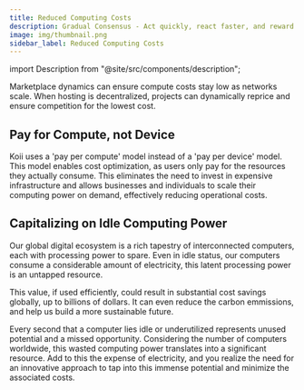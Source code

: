 ```yaml
---
title: Reduced Computing Costs
description: Gradual Consensus - Act quickly, react faster, and reward slowly.
image: img/thumbnail.png
sidebar_label: Reduced Computing Costs
---
```


import Description from "@site/src/components/description";

<!-- ![banner](../img/Nodes%20vs%20Servers.svg) -->

Marketplace dynamics can ensure compute costs stay low as networks scale. When hosting is decentralized, projects can dynamically reprice and ensure competition for the lowest cost.

## Pay for Compute, not Device


Koii uses a 'pay per compute' model instead of a 'pay per device' model. This model enables cost optimization, as users only pay for the resources they actually consume. This eliminates the need to invest in expensive infrastructure and allows businesses and individuals to scale their computing power on demand, effectively reducing operational costs. 

## Capitalizing on Idle Computing Power

Our global digital ecosystem is a rich tapestry of interconnected computers, each with processing power to spare. Even in idle status, our computers consume a considerable amount of electricity, this latent processing power is an untapped resource.

This value, if used efficiently, could result in substantial cost savings globally, up to billions of dollars. It can even reduce the carbon emmissions, and help us build a more sustainable future.


Every second that a computer lies idle or underutilized represents unused potential and a missed opportunity. Considering the number of computers worldwide, this wasted computing power translates into a significant resource. Add to this the expense of electricity, and you realize the need for an innovative approach to tap into this immense potential and minimize the associated costs.
